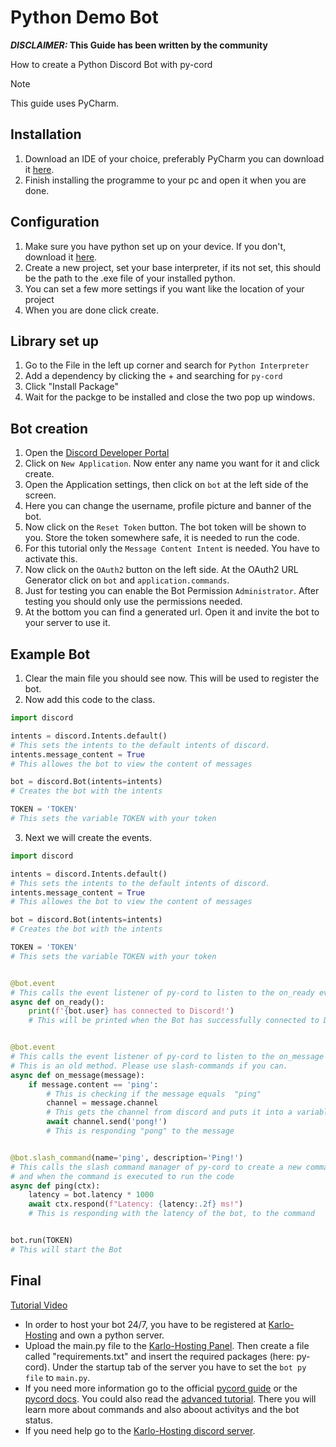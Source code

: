 # Python Demo Bot
***DISCLAIMER:* This Guide has been written by the community**

How to create a Python Discord Bot with py-cord

> [!NOTE]
> This guide uses PyCharm.

## Installation

1. Download an IDE of your choice, preferably PyCharm you can download it [here](https://www.jetbrains.com/de-de/pycharm/download/).
1. Finish installing the programme to your pc and open it when you are done.

## Configuration

1. Make sure you have python set up on your device. If you don't, download it [here](https://www.python.org/downloads/).
1. Create a new project, set your base interpreter, if its not set, this should be the path to the .exe file of your installed python.
1. You can set a few more settings if you want like the location of your project
1. When you are done click create.

## Library set up

1. Go to the File in the left up corner and search for `Python Interpreter`
1. Add a dependency by clicking the + and searching for `py-cord`
1. Click "Install Package"
1. Wait for the packge to be installed and close the two pop up windows.

## Bot creation

1. Open the [Discord Developer Portal](https://discord.com/developers/applications)
1. Click on `New Application`. Now enter any name you want for it and click create.
1. Open the Application settings, then click on `bot` at the left side of the screen.
1. Here you can change the username, profile picture and banner of the bot.
1. Now click on the `Reset Token` button. The bot token will be shown to you. Store the token somewhere safe, it is needed to run the code.
1. For this tutorial only the `Message Content Intent` is needed. You have to activate this.
1. Now click on the `OAuth2` button on the left side. At the OAuth2 URL Generator click on `bot` and `application.commands`.
1. Just for testing you can enable the Bot Permission `Administrator`. After testing you should only use the permissions needed.
1. At the bottom you can find a generated url. Open it and invite the bot to your server to use it.

## Example Bot

1. Clear the main file you should see now. This will be used to register the bot.
1. Now add this code to the class.

```python
import discord

intents = discord.Intents.default()
# This sets the intents to the default intents of discord.
intents.message_content = True
# This allowes the bot to view the content of messages

bot = discord.Bot(intents=intents)
# Creates the bot with the intents

TOKEN = 'TOKEN'
# This sets the variable TOKEN with your token
```

3. Next we will create the events.

```python
import discord

intents = discord.Intents.default()
# This sets the intents to the default intents of discord.
intents.message_content = True
# This allowes the bot to view the content of messages

bot = discord.Bot(intents=intents)
# Creates the bot with the intents

TOKEN = 'TOKEN'
# This sets the variable TOKEN with your token


@bot.event
# This calls the event listener of py-cord to listen to the on_ready event and when its executed to run the code
async def on_ready():
    print(f'{bot.user} has connected to Discord!')
    # This will be printed when the Bot has successfully connected to Discord


@bot.event
# This calls the event listener of py-cord to listen to the on_message event and when its executed to run the code
# This is an old method. Please use slash-commands if you can.
async def on_message(message):
    if message.content == 'ping':
        # This is checking if the message equals  "ping"
        channel = message.channel
        # This gets the channel from discord and puts it into a variable
        await channel.send('pong!')
        # This is responding "pong" to the message


@bot.slash_command(name='ping', description='Ping!')
# This calls the slash command manager of py-cord to create a new command with the name ping and description "Ping!"
# and when the command is executed to run the code
async def ping(ctx):
    latency = bot.latency * 1000
    await ctx.respond(f"Latency: {latency:.2f} ms!")
    # This is responding with the latency of the bot, to the command


bot.run(TOKEN)
# This will start the Bot
```
<!-- panels:start -->
<!-- div:title-panel -->
## Final

<!-- div:right-panel -->
[Tutorial Video](https://www.youtube-nocookie.com/embed/ekyMHgiaWbE ':include :type=iframe width=80% height=200px')

<!-- div:left-panel -->
- In order to host your bot 24/7, you have to be registered at [Karlo-Hosting](https://karlo-hosting.com) and own a python server.
- Upload the main.py file to the [Karlo-Hosting Panel](https://panel.karlo-hosting.com). Then create a file called "requirements.txt" and insert the required packages (here: py-cord). Under the startup tab of the server you have to set the `bot py file` to `main.py`.
- If you need more information go to the official [pycord guide](https://guide.pycord.dev) or the [pycord docs](https://docs.pycord.dev). You could also read the [advanced tutorial](/programm-your-bot/python/advanced.md). There you will learn more about commands and also aboout activitys and the bot status.
- If you need help go to the [Karlo-Hosting discord server](https://discord.gg/xBPFF244eJ).

<!-- panels:end -->
